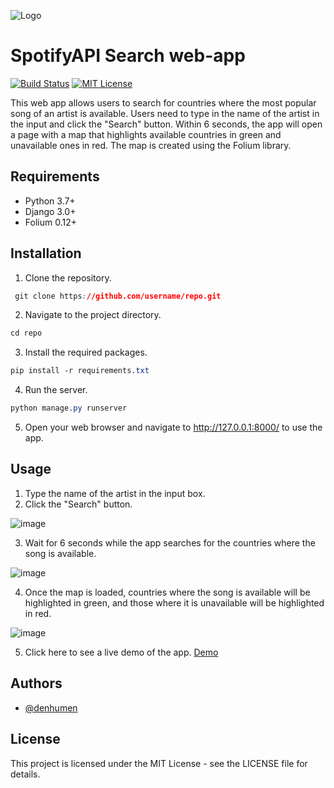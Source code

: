 ![Logo](https://user-images.githubusercontent.com/116521940/221938702-b978bac3-d7cc-4601-b114-de89ec592aaf.png)
# SpotifyAPI Search web-app

[![Build Status](https://travis-ci.org/joemccann/dillinger.svg?branch=master)](https://travis-ci.org/joemccann/dillinger)
[![MIT License](https://img.shields.io/badge/License-MIT-green.svg)](https://choosealicense.com/licenses/mit/)

This web app allows users to search for countries where the most popular song of an artist is available. Users need to type in the name of the artist in the input and click the "Search" button. Within 6 seconds, the app will open a page with a map that highlights available countries in green and unavailable ones in red. The map is created using the Folium library.

## Requirements
 - Python 3.7+
 - Django 3.0+
 - Folium 0.12+

## Installation
 1. Clone the repository.
 ```css
  git clone https://github.com/username/repo.git
 ```
 2. Navigate to the project directory.
```css
cd repo
```
 3. Install the required packages.
```css
pip install -r requirements.txt
```
 4. Run the server.
```css
python manage.py runserver
```
 5. Open your web browser and navigate to http://127.0.0.1:8000/ to use the app.

## Usage
 1. Type the name of the artist in the input box.
 2. Click the "Search" button.
 
![image](https://user-images.githubusercontent.com/116521940/221940597-8fcab692-1ace-411b-b62d-cc8e5ff104d1.png)

 3. Wait for 6 seconds while the app searches for the countries where the song is available.
 
 ![image](https://user-images.githubusercontent.com/116521940/221940663-f16376df-137e-4128-b6b4-7f68024edc76.png)
 
 4. Once the map is loaded, countries where the song is available will be highlighted in green, and those where it is unavailable will be highlighted in red.
 
 ![image](https://user-images.githubusercontent.com/116521940/221940760-40b41c12-7d73-4a31-8515-4ceae27fc211.png)
 
 5. Click here to see a live demo of the app.
 [Demo](https://denhumen0830.pythonanywhere.com/)

## Authors

- [@denhumen](https://github.com/denhumen)


## License
This project is licensed under the MIT License - see the LICENSE file for details.

